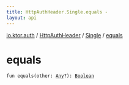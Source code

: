 ```yaml
---
title: HttpAuthHeader.Single.equals - 
layout: api
---
```


<div class='api-docs-breadcrumbs'><a href="../../index.html">io.ktor.auth</a> / <a href="../index.html">HttpAuthHeader</a> / <a href="index.html">Single</a> / <a href="./equals.html">equals</a></div>

# equals

<div class="signature"><code><span class="keyword">fun </span><span class="identifier">equals</span><span class="symbol">(</span><span class="parameterName" id="io.ktor.auth.HttpAuthHeader.Single$equals(kotlin.Any)/other">other</span><span class="symbol">:</span>&nbsp;<a href="https://kotlinlang.org/api/latest/jvm/stdlib/kotlin/-any/index.html"><span class="identifier">Any</span></a><span class="symbol">?</span><span class="symbol">)</span><span class="symbol">: </span><a href="https://kotlinlang.org/api/latest/jvm/stdlib/kotlin/-boolean/index.html"><span class="identifier">Boolean</span></a></code></div>
